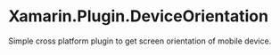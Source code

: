 # Xamarin.Plugin.DeviceOrientation
Simple cross platform plugin to get screen orientation of mobile device.
